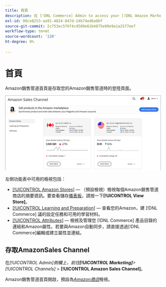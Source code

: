 ```yaml
---
title: 首頁
description: 在 [!DNL Commerce] Admin to access your [!DNL Amazon Marketplace] 清單和活動中使用Amazon銷售管道首頁。
exl-id: 00ce8253-aa91-4824-847d-24b74ed6a8bf
source-git-commit: 2c753ec5f6f4cd509e61b4875e09e9a1a2577ee7
workflow-type: tm+mt
source-wordcount: '120'
ht-degree: 0%

---
```


# 首頁

Amazon銷售管道首頁是存取您的Amazon銷售管道時的登陸頁面。

![Amazon銷售管道首頁](assets/amazon-sales-channel-home-tabs.png)

左側功能表中可用的檢視包括：

- [[!UICONTROL Amazon Stores]](./managing-stores.md)  — （預設檢視）檢視每個Amazon銷售管道商店的摘要資訊。要查看儲存[儀表板](./amazon-store-dashboard.md)，請按一下&#x200B;**[!UICONTROL View Store]**。
- [[!UICONTROL Learning and Preparation]](./learning-preparation.md)  — 查看您的Amazon，建 [!DNL Commerce] 議的設定任務和可用的學習材料。
- [[!UICONTROL Attributes]](./managing-attributes.md)  — 檢視及管理您 [!DNL Commerce] 產品目錄的連結和Amazon屬性。若要與Amazon自動同步，請直接透過[!DNL Commerce]編輯或建立屬性並連結。

## 存取AmazonSales Channel

在&#x200B;_[!UICONTROL Admin]_側欄上，前往&#x200B;**[!UICONTROL Marketing]**>_[!UICONTROL Channels]_ > **[!UICONTROL Amazon Sales Channel]**。

Amazon銷售管道首頁開啟，預設為&#x200B;[_Amazon商店_](./managing-stores.md)&#x200B;檢視。
